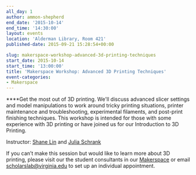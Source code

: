 ```yaml
---
all_day: 1
author: ammon-shepherd
end_date: '2015-10-14'
end_time: '14:30:00'
layout: events
location: 'Alderman Library, Room 421'
published-date: 2015-09-21 15:28:54+00:00

slug: makerspace-workshop-advanced-3d-printing-techniques
start_date: 2015-10-14
start_time: '13:00:00'
title: 'Makerspace Workshop: Advanced 3D Printing Techniques'
event-categories:
- Makerspace
---
```


****Get the most out of 3D printing. We'll discuss advanced slicer settings and model manipulations to work around tricky printing situations, printer maintenance and troubleshooting, experimental filaments, and post-print finishing techniques. This workshop is intended for those with some experience with 3D printing or have joined us for our Introduction to 3D Printing.  











Instructor: [Shane Lin](http://scholarslab.org/people/shane-lin/) and [Julia Schrank](http://scholarslab.org/people/julia-schrank/)

If you can’t make this session but would like to learn more about 3D printing, please visit our the student consultants in our [Makerspace](http://scholarslab.org/makerspace/) or email [scholarslab@virginia.edu](mailto:scholarslab@virginia.edu) to set up an individual appointment.

